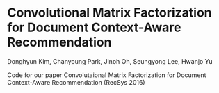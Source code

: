 # Convolutional Matrix Factorization for Document Context-Aware Recommendation
Donghyun Kim, Chanyoung Park, Jinoh Oh, Seungyong Lee, Hwanjo Yu




Code for our paper Convolutaional Matrix Factorization for Document Context-Aware Recommendation (RecSys 2016)

